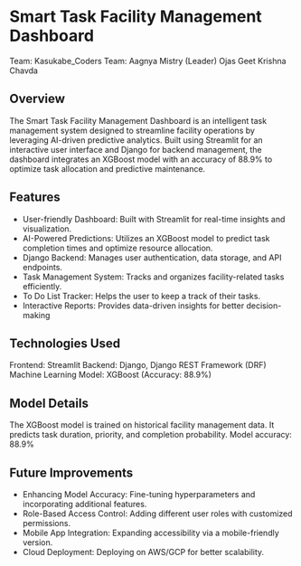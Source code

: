 # Smart Task Facility Management Dashboard
Team: Kasukabe_Coders
Team: Aagnya Mistry (Leader)
      Ojas Geet
      Krishna Chavda

## Overview

The Smart Task Facility Management Dashboard is an intelligent task management system designed to streamline facility operations by leveraging AI-driven predictive analytics. Built using Streamlit for an interactive user interface and Django for backend management, the dashboard integrates an XGBoost model with an accuracy of 88.9% to optimize task allocation and predictive maintenance.

## Features

- User-friendly Dashboard: Built with Streamlit for real-time insights and visualization.
- AI-Powered Predictions: Utilizes an XGBoost model to predict task completion times and optimize resource allocation.
- Django Backend: Manages user authentication, data storage, and API endpoints.
- Task Management System: Tracks and organizes facility-related tasks efficiently.
- To Do List Tracker: Helps the user to keep a track of their tasks.
- Interactive Reports: Provides data-driven insights for better decision-making

## Technologies Used

Frontend: Streamlit
Backend: Django, Django REST Framework (DRF)
Machine Learning Model: XGBoost (Accuracy: 88.9%)

## Model Details

The XGBoost model is trained on historical facility management data.
It predicts task duration, priority, and completion probability.
Model accuracy: 88.9%

## Future Improvements

- Enhancing Model Accuracy: Fine-tuning hyperparameters and incorporating additional features.
- Role-Based Access Control: Adding different user roles with customized permissions.
- Mobile App Integration: Expanding accessibility via a mobile-friendly version.
- Cloud Deployment: Deploying on AWS/GCP for better scalability.
